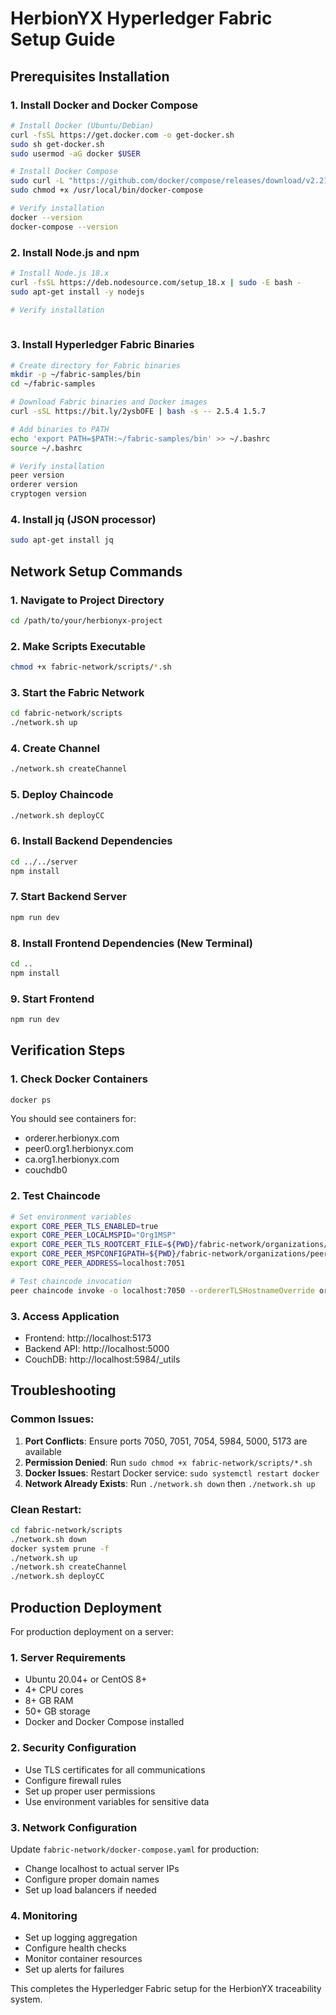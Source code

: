 # HerbionYX Hyperledger Fabric Setup Guide

## Prerequisites Installation

### 1. Install Docker and Docker Compose
```bash
# Install Docker (Ubuntu/Debian)
curl -fsSL https://get.docker.com -o get-docker.sh
sudo sh get-docker.sh
sudo usermod -aG docker $USER

# Install Docker Compose
sudo curl -L "https://github.com/docker/compose/releases/download/v2.21.0/docker-compose-$(uname -s)-$(uname -m)" -o /usr/local/bin/docker-compose
sudo chmod +x /usr/local/bin/docker-compose

# Verify installation
docker --version
docker-compose --version
```

### 2. Install Node.js and npm
```bash
# Install Node.js 18.x
curl -fsSL https://deb.nodesource.com/setup_18.x | sudo -E bash -
sudo apt-get install -y nodejs

# Verify installation
 
```

### 3. Install Hyperledger Fabric Binaries
```bash
# Create directory for Fabric binaries
mkdir -p ~/fabric-samples/bin
cd ~/fabric-samples

# Download Fabric binaries and Docker images
curl -sSL https://bit.ly/2ysbOFE | bash -s -- 2.5.4 1.5.7

# Add binaries to PATH
echo 'export PATH=$PATH:~/fabric-samples/bin' >> ~/.bashrc
source ~/.bashrc

# Verify installation
peer version
orderer version
cryptogen version
```

### 4. Install jq (JSON processor)
```bash
sudo apt-get install jq
```

## Network Setup Commands

### 1. Navigate to Project Directory
```bash
cd /path/to/your/herbionyx-project
```

### 2. Make Scripts Executable
```bash
chmod +x fabric-network/scripts/*.sh
```

### 3. Start the Fabric Network
```bash
cd fabric-network/scripts
./network.sh up
```

### 4. Create Channel
```bash
./network.sh createChannel
```

### 5. Deploy Chaincode
```bash
./network.sh deployCC
```

### 6. Install Backend Dependencies
```bash
cd ../../server
npm install
```

### 7. Start Backend Server
```bash
npm run dev
```

### 8. Install Frontend Dependencies (New Terminal)
```bash
cd ..
npm install
```

### 9. Start Frontend
```bash
npm run dev
```

## Verification Steps

### 1. Check Docker Containers
```bash
docker ps
```
You should see containers for:
- orderer.herbionyx.com
- peer0.org1.herbionyx.com
- ca.org1.herbionyx.com
- couchdb0

### 2. Test Chaincode
```bash
# Set environment variables
export CORE_PEER_TLS_ENABLED=true
export CORE_PEER_LOCALMSPID="Org1MSP"
export CORE_PEER_TLS_ROOTCERT_FILE=${PWD}/fabric-network/organizations/peerOrganizations/org1.herbionyx.com/peers/peer0.org1.herbionyx.com/tls/ca.crt
export CORE_PEER_MSPCONFIGPATH=${PWD}/fabric-network/organizations/peerOrganizations/org1.herbionyx.com/users/Admin@org1.herbionyx.com/msp
export CORE_PEER_ADDRESS=localhost:7051

# Test chaincode invocation
peer chaincode invoke -o localhost:7050 --ordererTLSHostnameOverride orderer.herbionyx.com --tls --cafile ${PWD}/fabric-network/organizations/ordererOrganizations/herbionyx.com/orderers/orderer.herbionyx.com/msp/tlscacerts/tlsca.herbionyx.com-cert.pem -C herbionyx-channel -n herbionyx-chaincode -c '{"function":"initLedger","Args":[]}'
```

### 3. Access Application
- Frontend: http://localhost:5173
- Backend API: http://localhost:5000
- CouchDB: http://localhost:5984/_utils

## Troubleshooting

### Common Issues:

1. **Port Conflicts**: Ensure ports 7050, 7051, 7054, 5984, 5000, 5173 are available
2. **Permission Denied**: Run `sudo chmod +x fabric-network/scripts/*.sh`
3. **Docker Issues**: Restart Docker service: `sudo systemctl restart docker`
4. **Network Already Exists**: Run `./network.sh down` then `./network.sh up`

### Clean Restart:
```bash
cd fabric-network/scripts
./network.sh down
docker system prune -f
./network.sh up
./network.sh createChannel
./network.sh deployCC
```

## Production Deployment

For production deployment on a server:

### 1. Server Requirements
- Ubuntu 20.04+ or CentOS 8+
- 4+ CPU cores
- 8+ GB RAM
- 50+ GB storage
- Docker and Docker Compose installed

### 2. Security Configuration
- Use TLS certificates for all communications
- Configure firewall rules
- Set up proper user permissions
- Use environment variables for sensitive data

### 3. Network Configuration
Update `fabric-network/docker-compose.yaml` for production:
- Change localhost to actual server IPs
- Configure proper domain names
- Set up load balancers if needed

### 4. Monitoring
- Set up logging aggregation
- Configure health checks
- Monitor container resources
- Set up alerts for failures

This completes the Hyperledger Fabric setup for the HerbionYX traceability system.